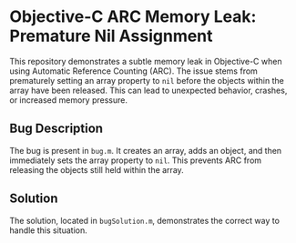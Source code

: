 # Objective-C ARC Memory Leak: Premature Nil Assignment

This repository demonstrates a subtle memory leak in Objective-C when using Automatic Reference Counting (ARC). The issue stems from prematurely setting an array property to `nil` before the objects within the array have been released. This can lead to unexpected behavior, crashes, or increased memory pressure.

## Bug Description
The bug is present in `bug.m`.  It creates an array, adds an object, and then immediately sets the array property to `nil`. This prevents ARC from releasing the objects still held within the array.

## Solution
The solution, located in `bugSolution.m`, demonstrates the correct way to handle this situation.